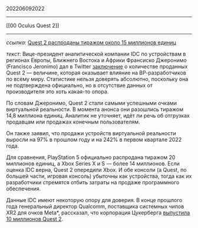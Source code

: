 202206092022
***
[[00 Oculus Quest 2]]
***
*ссылка:*
[Quest 2 распроданы тиражом около 15 миллионов единиц](https://holographica.space/news/idc-quest-2/)

*текст:*
Вице-президент аналитической компании IDC по устройствам в регионах Европы, Ближнего Востока и Африки Франсиско Джеронимо (Francisco Jeronimo) дал в Twitter [заключение](https://twitter.com/fjeronimo/status/1533808257193721860) о количестве проданных Quest 2 — величине, которая оказывает влияние на ВР-разработчиков по всему миру. Статистике нельзя доверять абсолютно, поскольку она не подтверждена официально, но в отсутствие данных от производителя это хоть какая-то опора.

По словам Джеронимо, Quest 2 стали самыми успешными очками виртуальной реальности. В момента анонса они разошлись тиражом 14,8 миллиона единиц. Аналитик не уточняет, идёт ли речь об отгрузках продавцам или продажах конечным пользователям.

Он также заявил, что продажи устройств виртуальной реальности выросли на 97% в прошлом году и на 242% в первом квартале 2022 года.

Для сравнения, PlayStation 5 официально распродана тиражом 20 миллионов единиц, а Xbox Series X и S — более 14 миллионов. Если оценка IDC верна, Quest 2 опередили Xbox. И обе консоли (а Quest, по большей части, игровая консоль) убыточны как устройства, тогда как их разработчики стремятся отбить затраты на продаже программного обеспечения.

Данные IDC имеют некоторую опору для доверия. В конце прошлого года генеральный директор Qualcomm, поставщика системных чипов XR2 для очков Meta*, рассказал, что корпорация Цукерберга [выпустила 10 миллионов Quest 2](https://holographica.space/news/meta-quest-2/).